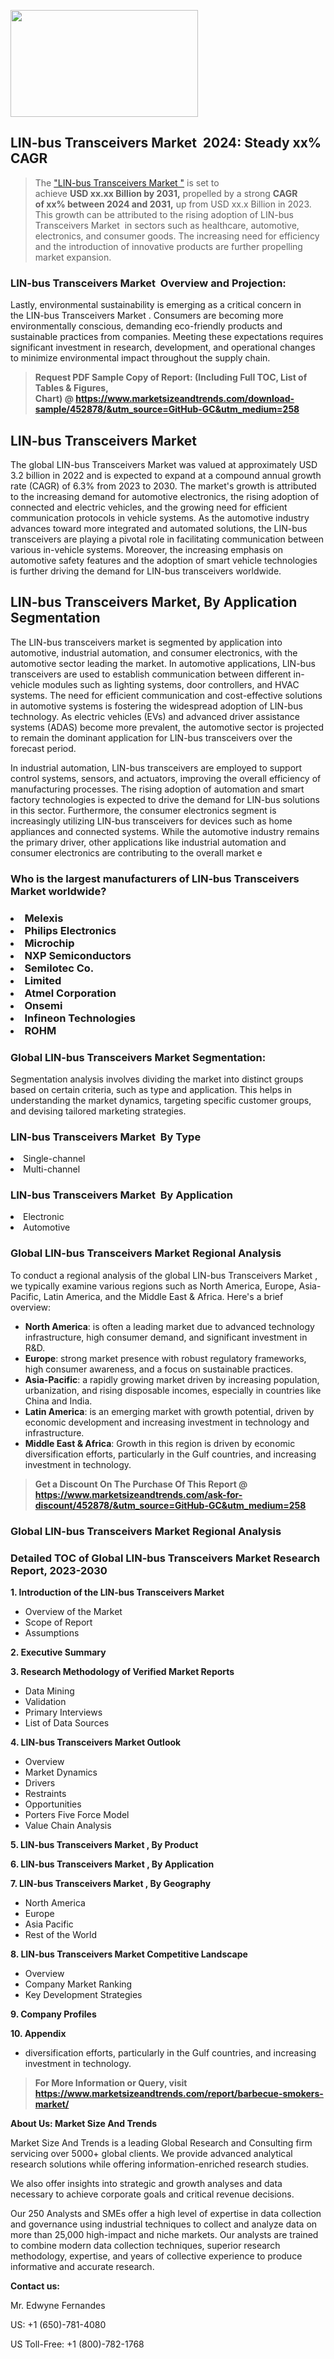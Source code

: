 <p><img class="alignnone size-medium wp-image-20088" src="https://ffe5etoiles.com/wp-content/uploads/2024/12/MST1-300x171.png" alt="" width="300" height="171" /></p><h2 id="ember46" class="ember-view reader-text-block__heading-2">LIN-bus Transceivers Market &nbsp;2024: Steady&nbsp;xx% CAGR</h2><blockquote id="ember47" class="ember-view reader-text-block__blockquote">The&nbsp;<a class="app-aware-link " href="https://www.marketsizeandtrends.com/download-sample/452878/&utm_source=GitHub-GC&utm_medium=258" target="_blank" data-test-app-aware-link="">"LIN-bus Transceivers Market "</a>&nbsp;is set to achieve&nbsp;<strong>USD&nbsp;xx.xx&nbsp;Billion by 2031,</strong>&nbsp;propelled by a strong&nbsp;<strong>CAGR of&nbsp;xx% between 2024 and 2031,</strong>&nbsp;up from USD xx.x Billion in 2023. This growth can be attributed to the rising adoption of&nbsp;LIN-bus Transceivers Market &nbsp;in sectors such as healthcare, automotive, electronics, and consumer goods. The increasing need for efficiency and the introduction of innovative products are further propelling market expansion.</blockquote><h3 id="ember48" class="ember-view reader-text-block__heading-3">LIN-bus Transceivers Market &nbsp;Overview and Projection:</h3><p id="ember49" class="ember-view reader-text-block__paragraph">Lastly, environmental sustainability is emerging as a critical concern in the&nbsp;LIN-bus Transceivers Market . Consumers are becoming more environmentally conscious, demanding eco-friendly products and sustainable practices from companies. Meeting these expectations requires significant investment in research, development, and operational changes to minimize environmental impact throughout the supply chain.</p><blockquote id="ember50" class="ember-view reader-text-block__blockquote"><strong>Request PDF Sample Copy of Report: (Including Full TOC, List of Tables &amp; Figures, Chart)&nbsp;@&nbsp;<strong><a href="https://www.marketsizeandtrends.com/download-sample/452878/&utm_source=GitHub-GC&utm_medium=258" target="_blank">https://www.marketsizeandtrends.com/download-sample/452878/&utm_source=GitHub-GC&utm_medium=258</a></strong></strong></blockquote><h3 class=""><h2>LIN-bus Transceivers Market</h2><p>The global LIN-bus Transceivers Market was valued at approximately USD 3.2 billion in 2022 and is expected to expand at a compound annual growth rate (CAGR) of 6.3% from 2023 to 2030. The market's growth is attributed to the increasing demand for automotive electronics, the rising adoption of connected and electric vehicles, and the growing need for efficient communication protocols in vehicle systems. As the automotive industry advances toward more integrated and automated solutions, the LIN-bus transceivers are playing a pivotal role in facilitating communication between various in-vehicle systems. Moreover, the increasing emphasis on automotive safety features and the adoption of smart vehicle technologies is further driving the demand for LIN-bus transceivers worldwide.</p><h2>LIN-bus Transceivers Market, By Application Segmentation</h2><p>The LIN-bus transceivers market is segmented by application into automotive, industrial automation, and consumer electronics, with the automotive sector leading the market. In automotive applications, LIN-bus transceivers are used to establish communication between different in-vehicle modules such as lighting systems, door controllers, and HVAC systems. The need for efficient communication and cost-effective solutions in automotive systems is fostering the widespread adoption of LIN-bus technology. As electric vehicles (EVs) and advanced driver assistance systems (ADAS) become more prevalent, the automotive sector is projected to remain the dominant application for LIN-bus transceivers over the forecast period.</p><p>In industrial automation, LIN-bus transceivers are employed to support control systems, sensors, and actuators, improving the overall efficiency of manufacturing processes. The rising adoption of automation and smart factory technologies is expected to drive the demand for LIN-bus solutions in this sector. Furthermore, the consumer electronics segment is increasingly utilizing LIN-bus transceivers for devices such as home appliances and connected systems. While the automotive industry remains the primary driver, other applications like industrial automation and consumer electronics are contributing to the overall market e</h3><h3 id="" class="">Who is the largest manufacturers of&nbsp;LIN-bus Transceivers Market worldwide?</h3><h3 class=""></Li><Li>Melexis</Li><Li> Philips Electronics</Li><Li> Microchip</Li><Li> NXP Semiconductors</Li><Li> Semilotec Co.</Li><Li> Limited</Li><Li> Atmel Corporation</Li><Li> Onsemi</Li><Li> Infineon Technologies</Li><Li> ROHM</h3><h3 id="ember53" class="ember-view reader-text-block__heading-3">Global&nbsp;LIN-bus Transceivers Market Segmentation:</h3><p id="ember54" class="ember-view reader-text-block__paragraph">Segmentation analysis involves dividing the market into distinct groups based on certain criteria, such as type and application. This helps in understanding the market dynamics, targeting specific customer groups, and devising tailored marketing strategies.</p><h3 id="" class="">LIN-bus Transceivers Market &nbsp;By Type</h3><p></Li><Li>Single-channel</Li><Li> Multi-channel</p><h3 id="" class="">LIN-bus Transceivers Market &nbsp;By Application</h3><p class=""></Li><Li>Electronic</Li><Li> Automotive</p><h3 id="ember62" class="ember-view reader-text-block__heading-3">Global LIN-bus Transceivers Market Regional Analysis</h3><p id="ember63" class="ember-view reader-text-block__paragraph">To conduct a regional analysis of the global LIN-bus Transceivers Market , we typically examine various regions such as North America, Europe, Asia-Pacific, Latin America, and the Middle East &amp; Africa. Here's a brief overview:</p><ul><li><strong>North America</strong>: is often a leading market due to advanced technology infrastructure, high consumer demand, and significant investment in R&amp;D.</li><li><strong>Europe</strong>: strong market presence with robust regulatory frameworks, high consumer awareness, and a focus on sustainable practices.</li><li><strong>Asia-Pacific</strong>: a rapidly growing market driven by increasing population, urbanization, and rising disposable incomes, especially in countries like China and India.</li><li><strong>Latin America</strong>: is an emerging market with growth potential, driven by economic development and increasing investment in technology and infrastructure.</li><li><strong>Middle East &amp; Africa</strong>: Growth in this region is driven by economic diversification efforts, particularly in the Gulf countries, and increasing investment in technology.</li></ul><blockquote id="ember61" class="ember-view reader-text-block__blockquote"><strong>Get a Discount On The Purchase Of This Report @ <strong><a href="https://html-cleaner.com/" target="">https://www.marketsizeandtrends.com/ask-for-discount/452878/&utm_source=GitHub-GC&utm_medium=258</a></strong></strong></blockquote><h3 id="ember62" class="ember-view reader-text-block__heading-3">Global LIN-bus Transceivers Market Regional Analysis</h3><h3 id="" class="">Detailed TOC of Global LIN-bus Transceivers Market Research Report, 2023-2030</h3><p id="" class=""><strong>1. Introduction of the LIN-bus Transceivers Market </strong></p><ul><li>Overview of the Market</li><li>Scope of Report</li><li>Assumptions</li></ul><p id="" class=""><strong>2. Executive Summary</strong></p><p id="" class=""><strong>3. Research Methodology of Verified Market Reports</strong></p><ul><li>Data Mining</li><li>Validation</li><li>Primary Interviews</li><li>List of Data Sources</li></ul><p id="" class=""><strong>4. LIN-bus Transceivers Market Outlook</strong></p><ul><li>Overview</li><li>Market Dynamics</li><li>Drivers</li><li>Restraints</li><li>Opportunities</li><li>Porters Five Force Model</li><li>Value Chain Analysis</li></ul><p id="" class=""><strong>5. LIN-bus Transceivers Market , By Product</strong></p><p id="" class=""><strong>6. LIN-bus Transceivers Market , By Application</strong></p><p id="" class=""><strong>7. LIN-bus Transceivers Market , By Geography</strong></p><ul><li>North America</li><li>Europe</li><li>Asia Pacific</li><li>Rest of the World</li></ul><p id="" class=""><strong>8. LIN-bus Transceivers Market Competitive Landscape</strong></p><ul><li>Overview</li><li>Company Market Ranking</li><li>Key Development Strategies</li></ul><p id="" class=""><strong>9. Company Profiles</strong></p><p id="" class=""><strong>10. Appendix</strong></p><ul><li>diversification efforts, particularly in the Gulf countries, and increasing investment in technology.</li></ul><blockquote id="ember65" class="ember-view reader-text-block__blockquote"><strong>For More Information or Query, visit <strong><strong><a href="https://html-cleaner.com/" target="">https://www.marketsizeandtrends.com/report/barbecue-smokers-market/</a></strong></strong></strong></blockquote><p id="" class=""><strong>About Us: Market Size And Trends</strong></p><p id="" class="">Market Size And Trends is a leading Global Research and Consulting firm servicing over 5000+ global clients. We provide advanced analytical research solutions while offering information-enriched research studies.</p><p id="" class="">We also offer insights into strategic and growth analyses and data necessary to achieve corporate goals and critical revenue decisions.</p><p id="" class="">Our 250 Analysts and SMEs offer a high level of expertise in data collection and governance using industrial techniques to collect and analyze data on more than 25,000 high-impact and niche markets. Our analysts are trained to combine modern data collection techniques, superior research methodology, expertise, and years of collective experience to produce informative and accurate research.</p><p id="" class=""><strong>Contact us:</strong></p><p id="" class="">Mr. Edwyne Fernandes</p><p id="" class="">US: +1 (650)-781-4080</p><p id="" class="">US Toll-Free: +1 (800)-782-1768</p>
